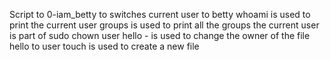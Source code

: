 Script to 0-iam_betty to switches current user to betty
whoami is used to print the current user
groups is used to print all the groups the current user is part of
sudo chown user hello - is used to change the owner of the file hello to user
touch is used to create a new file
